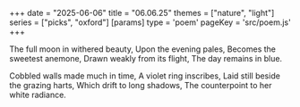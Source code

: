 +++
date = "2025-06-06"
title = "06.06.25"
themes = ["nature", "light"]
series = ["picks", "oxford"]
[params]
  type = 'poem'
  pageKey = 'src/poem.js'
+++

The full moon in withered beauty,
Upon the evening pales,
Becomes the sweetest anemone,
Drawn weakly from its flight,
The day remains in blue.

Cobbled walls made much in time,
A violet ring inscribes,
Laid still beside the grazing harts,
Which drift to long shadows,
The counterpoint to her white radiance.
